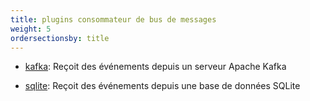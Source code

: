 ```yaml
---
title: plugins consommateur de bus de messages
weight: 5
ordersectionsby: title
---
```


- [kafka](/setup/configuration/plugins/messagebus_consumers/kafka/): Reçoit des événements depuis un serveur Apache Kafka

- [sqlite](/setup/configuration/plugins/messagebus_consumers/sqlite/): Reçoit des événements depuis une base de données SQLite
